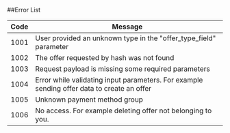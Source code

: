 ##Error List

| Code | Message |
| :--: | ------- |
| 1001 | User provided an unknown type in the "offer_type_field" parameter |
| 1002 | The offer requested by hash was not found |
| 1003 | Request payload is missing some required parameters |
| 1004 | Error while validating input parameters. For example sending offer data to create an offer |
| 1005 | Unknown payment method group |
| 1006 | No access. For example deleting offer not belonging to you. |
